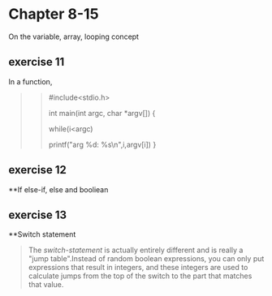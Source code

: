 # Chapter 8-15 #

On the variable, array, looping concept

## exercise 11

In a function, 

>> #include<stdio.h> 
>>
>> int main(int argc, char *argv[])
>> {
>>
>>   while(i<argc)
>> 
>> printf("arg %d: %s\n",i,argv[i])
>>   }
   
   
## exercise 12

**If else-if, else and booliean

## exercise 13

**Switch statement

> The *switch-statement* is actually entirely different and is really a "jump table".Instead of random boolean
expressions, you can only put expressions that result in integers, and these integers are used to calculate jumps
from the top of the switch to the part that matches that value. 

